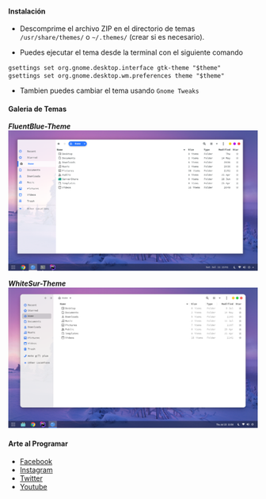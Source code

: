 #### Instalación

- Descomprime el archivo ZIP en el directorio de temas `/usr/share/themes/`
o `~/.themes/` (crear si es necesario).

- Puedes ejecutar el tema desde la terminal con el siguiente comando

```
gsettings set org.gnome.desktop.interface gtk-theme "$theme"
gsettings set org.gnome.desktop.wm.preferences theme "$theme"
```

- Tambien puedes cambiar el tema usando `Gnome Tweaks`

#### Galeria de Temas

**_FluentBlue-Theme_**
![Nautilus](images/FluentBlue/s2.png)

**_WhiteSur-Theme_**
![Monitor](images/WhiteSur/s1.png)

 
 #### Arte al Programar
 
 - [Facebook](https://fb.com/arteaprogramar)
 - [Instagram](https://twitter.com/arteaprogramar)
 - [Twitter](https://instagram.com/arteaprogramar)
 - [Youtube](https://www.youtube.com/channel/UCh94p1M7dg1y9f_Yik1vGjw)
